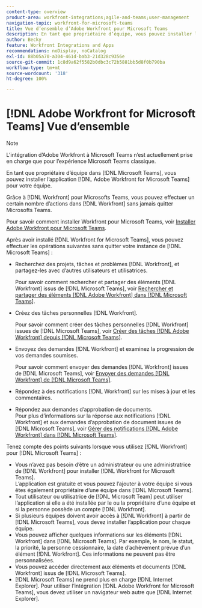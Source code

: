 ```yaml
---
content-type: overview
product-area: workfront-integrations;agile-and-teams;user-management
navigation-topic: workfront-for-microsoft-teams
title: Vue d’ensemble d’Adobe Workfront pour Microsoft Teams
description: En tant que propriétaire d’équipe, vous pouvez installer l’application  [!DNL Adobe Workfront for Microsoft Teams]  pour votre équipe.
author: Becky
feature: Workfront Integrations and Apps
recommendations: noDisplay, noCatalog
exl-id: 88b05a70-a304-461d-bab3-21d328c9356e
source-git-commit: 1c8d9a62f5582b0dbc3c72b5881bb5d8f0b790ba
workflow-type: tm+mt
source-wordcount: '318'
ht-degree: 100%

---
```


# [!DNL Adobe Workfront for Microsoft Teams] Vue d’ensemble

<!-- Audited: 12/2023 -->

>[!NOTE]
>
>L’intégration d’Adobe Workfront à Microsoft Teams n’est actuellement prise en charge que pour l’expérience Microsoft Teams classique.

En tant que propriétaire d’équipe dans [!DNL Microsoft Teams], vous pouvez installer l’application [!DNL Adobe Workfront for Microsoft Teams] pour votre équipe.

Grâce à [!DNL Workfront] pour Microsofts Teams, vous pouvez effectuer un certain nombre d’actions dans [!DNL Workfront] sans jamais quitter Microsofts Teams.

Pour savoir comment installer Workfront pour Microsoft Teams, voir [Installer Adobe Workfront pour Microsoft Teams](../../workfront-integrations-and-apps/using-workfront-with-microsoft-teams/install-workfront-ms-teams.md).

Après avoir installé [!DNL Workfront for Microsoft Teams], vous pouvez effectuer les opérations suivantes sans quitter votre instance de [!DNL Microsoft Teams] :

* Recherchez des projets, tâches et problèmes [!DNL Workfront], et partagez-les avec d’autres utilisateurs et utilisatrices.

  Pour savoir comment rechercher et partager des éléments [!DNL Workfront] issus de [!DNL Microsoft Teams], voir [Rechercher et partager des éléments  [!DNL Adobe Workfront]  dans  [!DNL Microsoft Teams]](../../workfront-integrations-and-apps/using-workfront-with-microsoft-teams/search-for-and-share-wf-items-in-ms-teams.md).

* Créez des tâches personnelles [!DNL Workfront].

  Pour savoir comment créer des tâches personnelles [!DNL Workfront] issues de [!DNL Microsoft Teams], voir [Créer des tâches  [!DNL Adobe Workfront]  depuis  [!DNL Microsoft Teams]](../../workfront-integrations-and-apps/using-workfront-with-microsoft-teams/create-workfront-tasks-from-ms-teams.md).

* Envoyez des demandes [!DNL Workfront] et examinez la progression de vos demandes soumises.

  Pour savoir comment envoyer des demandes [!DNL Workfront] issues de [!DNL Microsoft Teams], voir [Envoyer des demandes  [!DNL Workfront]  de  [!DNL Microsoft Teams]](../../workfront-integrations-and-apps/using-workfront-with-microsoft-teams/submit-workfront-requests-from-ms-teams.md).

* Répondez à des notifications [!DNL Workfront] sur les mises à jour et les commentaires.
* Répondez aux demandes d’approbation de documents.\
   Pour plus d’informations sur la réponse aux notifications [!DNL Workfront] et aux demandes d’approbation de document issues de [!DNL Microsoft Teams], voir [Gérer des notifications  [!DNL Adobe Workfront]  dans  [!DNL Microsoft Teams]](../../workfront-integrations-and-apps/using-workfront-with-microsoft-teams/manage-wf-notifications-approval-requests-ms-teams.md).

Tenez compte des points suivants lorsque vous utilisez [!DNL Workfront] pour [!DNL Microsoft Teams] :

* Vous n’avez pas besoin d’être un administrateur ou une administratrice de [!DNL Workfront] pour installer [!DNL Workfront for Microsoft Teams].\
   L’application est gratuite et vous pouvez l’ajouter à votre équipe si vous êtes également propriétaire d’une équipe dans [!DNL Microsoft Teams].
* Tout utilisateur ou utilisatrice de [!DNL Microsoft Team] peut utiliser l’application si elle a été installée par le ou la propriétaire d’une équipe et si la personne possède un compte [!DNL Workfront].
* Si plusieurs équipes doivent avoir accès à [!DNL Workfront] à partir de [!DNL Microsoft Teams], vous devez installer l’application pour chaque équipe.
* Vous pouvez afficher quelques informations sur les éléments [!DNL Workfront] dans [!DNL Microsoft Teams]. Par exemple, le nom, le statut, la priorité, la personne cessionnaire, la date d’achèvement prévue d’un élément [!DNL Workfront]. Ces informations ne peuvent pas être personnalisées.
* Vous pouvez accéder directement aux éléments et documents [!DNL Workfront] issus de [!DNL Microsoft Teams].
* [!DNL Microsoft Teams] ne prend plus en charge [!DNL Internet Explorer]. Pour utiliser l’intégration [!DNL Adobe Workfront for Microsoft Teams], vous devez utiliser un navigateur web autre que [!DNL Internet Explorer].
